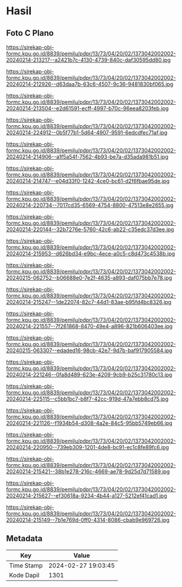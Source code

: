 # Hasil

## Foto C Plano

https://sirekap-obj-formc.kpu.go.id/8839/pemilu/pdpr/13/73/04/20/02/1373042002002-20240214-213217--a2421b7c-4130-4739-840c-daf30595dd80.jpg

https://sirekap-obj-formc.kpu.go.id/8839/pemilu/pdpr/13/73/04/20/02/1373042002002-20240214-212926--d63daa7b-63c6-4507-9c36-9481830bf065.jpg

https://sirekap-obj-formc.kpu.go.id/8839/pemilu/pdpr/13/73/04/20/02/1373042002002-20240214-213504--e2d61591-ecff-4997-b70c-96eea8203feb.jpg

https://sirekap-obj-formc.kpu.go.id/8839/pemilu/pdpr/13/73/04/20/02/1373042002002-20240214-224912--0b5f77b1-5d64-4907-9591-6edcdfec71af.jpg

https://sirekap-obj-formc.kpu.go.id/8839/pemilu/pdpr/13/73/04/20/02/1373042002002-20240214-214906--a1f5a54f-7562-4b93-be7a-d35ada981b51.jpg

https://sirekap-obj-formc.kpu.go.id/8839/pemilu/pdpr/13/73/04/20/02/1373042002002-20240214-214747--e04d33f0-1242-4ce0-bc61-d2f6fbae95de.jpg

https://sirekap-obj-formc.kpu.go.id/8839/pemilu/pdpr/13/73/04/20/02/1373042002002-20240214-220734--7017cd35-6569-4754-8800-47513e8e2655.jpg

https://sirekap-obj-formc.kpu.go.id/8839/pemilu/pdpr/13/73/04/20/02/1373042002002-20240214-220144--32b7276e-5760-42c6-ab22-c35edc37d3ee.jpg

https://sirekap-obj-formc.kpu.go.id/8839/pemilu/pdpr/13/73/04/20/02/1373042002002-20240214-215953--d626bd34-e9bc-4ece-a0c5-c8d473c4538b.jpg

https://sirekap-obj-formc.kpu.go.id/8839/pemilu/pdpr/13/73/04/20/02/1373042002002-20240215-062752--b06688e0-7e2f-4635-a893-daf075bb7e78.jpg

https://sirekap-obj-formc.kpu.go.id/8839/pemilu/pdpr/13/73/04/20/02/1373042002002-20240214-215247--1de22074-82c7-44d1-83ae-b95fd4bc8326.jpg

https://sirekap-obj-formc.kpu.go.id/8839/pemilu/pdpr/13/73/04/20/02/1373042002002-20240214-221557--7f261868-8470-49e4-a896-821b606403ee.jpg

https://sirekap-obj-formc.kpu.go.id/8839/pemilu/pdpr/13/73/04/20/02/1373042002002-20240215-063307--edaded16-98cb-42e7-9d7b-baf917905584.jpg

https://sirekap-obj-formc.kpu.go.id/8839/pemilu/pdpr/13/73/04/20/02/1373042002002-20240214-221246--0fa8d489-623e-4209-9cb9-b25c31780c13.jpg

https://sirekap-obj-formc.kpu.go.id/8839/pemilu/pdpr/13/73/04/20/02/1373042002002-20240214-225115--c5bb1bc7-b8f7-42cc-919d-47a7ebb8cd75.jpg

https://sirekap-obj-formc.kpu.go.id/8839/pemilu/pdpr/13/73/04/20/02/1373042002002-20240214-221126--f1934b54-d308-4a2e-84c5-95bb5749eb66.jpg

https://sirekap-obj-formc.kpu.go.id/8839/pemilu/pdpr/13/73/04/20/02/1373042002002-20240214-220950--739eb309-1201-4de8-bc91-ec1c8fe89fc6.jpg

https://sirekap-obj-formc.kpu.go.id/8839/pemilu/pdpr/13/73/04/20/02/1373042002002-20240214-215421--38b1e278-216c-4669-ae78-9d25d7d71589.jpg

https://sirekap-obj-formc.kpu.go.id/8839/pemilu/pdpr/13/73/04/20/02/1373042002002-20240214-215627--ef30618a-9234-4b44-a127-5212ef41cad1.jpg

https://sirekap-obj-formc.kpu.go.id/8839/pemilu/pdpr/13/73/04/20/02/1373042002002-20240214-215149--7b1e769d-0ff0-4314-8086-cbab9e969726.jpg


## Metadata

| Key        | Value               |
| ---------- | ------------------- |
| Time Stamp | 2024-02-27 19:03:45 |
| Kode Dapil | 1301                |



